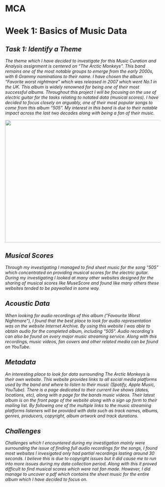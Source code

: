 # MCA
# Week 1: Basics of Music Data
## *Task 1: Identify a Theme* #
*The theme which I have decided to investigate for this Music Curation and Analysis assignment is centered on “The Arctic Monkeys”. This band remains one of the most notable groups to emerge from the early 2000s, with 6 Grammy nominations to their name. I have chosen the album “Favorite worst nightmare” which was released in 2007 which went No.1 in the UK. This album is widely renowned for being one of their most successful albums. Throughout this project I will be focusing on the use of electric guitar for the tasks relating to notated data (musical scores). I have decided to focus closely on arguably, one of their most popular songs to come from this album “505”. My interest in this band is due to their notable impact across the last two decades along with being a fan of their music.*

<p align="center">
<img src="https://github.com/emmahendry/MCA-2023/assets/145599857/2eefb371-a398-46b2-9dc0-bb1545465bb2" width="700" height="400">
</p>

## *Musical Scores*

*Through my investigating I managed to find sheet music for the song ”505” which concentrated on providing musical scores for the electric guitar. During my investigating I looked at many other websites designed for the sharing of musical scores like MuseScore and found like many others these websites tended to be paywalled in some way.*  

## *Acoustic Data*

*When looking for audio recordings of this album ("Favourite Worst Nightmare"), I found that the best place to look for audio representation was on the website Internet Archive. By using this website I was able to obtain audio for the completed album, including "505". Audio recording's can also be found on every major music streaming service. Along with this recordings, music videos, fan covers and other related media can be found on YouTube.*

## *Metadata*

*An interesting place to look for data surrounding The Arctic Monkeys is their own website. This website provides links to all social media platforms used by the band and where to listen to their music (Spotify, Apple Music, YouTube). There is a page dedicated to their current live shows (dates, locations, etc), along with a page for the bands music videos. Their latest album is on the front page of the website along with a sign up form to their mailing list. By following one of the multiple links to the music streaming platforms listeners will be provided with data such as track names, albums, genres, producers, copyright, album artwork and track durations.* 

## *Challenges*

*Challenges which I encountered during my investigation mainly were surrounding the issue of finding full audio recordings for the songs, I found most websites I invesigated only had partial recordings lasting around 30 seconds. I believe this is due to copyright issues but it did cause me to run into more issues during my data collection period. Along with this it proved difficult to find musical scores which were not fan made. However, I did manage to uncover a pdf which contains the sheet music for the entire album which I have decided to focus on.* 
